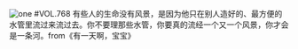 ![one](http://image.wufazhuce.com/Fr286eGI_tpqxhc0v_vxBjEIltlu)
#VOL.768
有些人的生命没有风景，是因为他只在别人造好的、最方便的水管里流过来流过去。你不要理那些水管，你要真的流经一个又一个风景，你才会是一条河。from《有一天啊，宝宝》